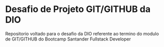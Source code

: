 # Desafio de Projeto GIT/GITHUB da DIO
Repositorio voltado para o desafio da DIO referente ao termino do modulo de GIT/GITHUB do Bootcamp Santander Fullstack Developer
